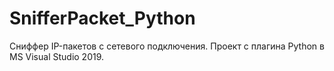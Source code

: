 # SnifferPacket_Python
Сниффер IP-пакетов с сетевого подключения.
Проект с плагина Python в MS Visual Studio 2019.
